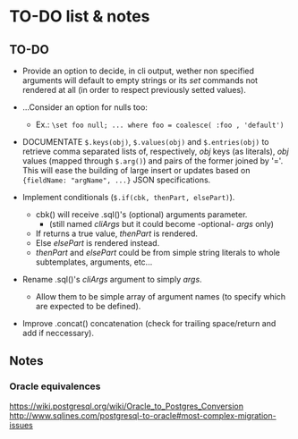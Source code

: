 TO-DO list & notes
==================

TO-DO
-----

  * Provide an option to decide, in cli output, wether non specified arguments
    will default to empty strings or its *set* commands not rendered at all (in
    order to respect previously setted values).

  * ...Consider an option for nulls too:
    - Ex.: `\set foo null; ... where foo = coalesce( :foo , 'default')`

  * DOCUMENTATE `$.keys(obj)`, `$.values(obj)` and `$.entries(obj)` to retrieve
    comma separated lists of, respectively, *obj* keys (as literals), *obj*
    values (mapped through `$.arg()`) and pairs of the former joined by '='.
    This will ease the building of large insert or updates based on
    `{fieldName: "argName", ...}` JSON specifications.

  * Implement conditionals (`$.if(cbk, thenPart, elsePart)`).
    - cbk() will receive .sql()'s (optional) arguments parameter.
      - (still named *cliArgs* but it could become -optional- *args* only)
    - If returns a true value, *thenPart* is rendered.
    - Else *elsePart* is rendered instead.
    - *thenPart* and *elsePart* could be from simple string literals to whole
      subtemplates, arguments, etc...

  * Rename .sql()'s *cliArgs* argument to simply *args*.
    - Allow them to be simple array of argument names (to specify which are
      expected to be defined).

  * Improve .concat() concatenation (check for trailing space/return and add if
    neccessary).


Notes
-----

### Oracle equivalences

https://wiki.postgresql.org/wiki/Oracle_to_Postgres_Conversion
http://www.sqlines.com/postgresql-to-oracle#most-complex-migration-issues


